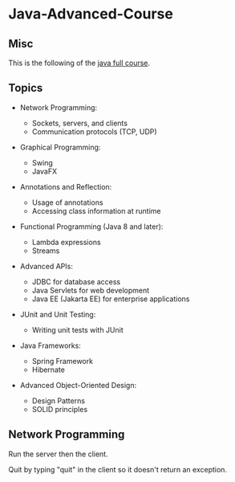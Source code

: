 # Java-Advanced-Course

## Misc

This is the following of the [java full course](https://github.com/Anto-Napo/java-full-course "Java full course").

## Topics

* Network Programming:
    * Sockets, servers, and clients
    * Communication protocols (TCP, UDP)

* Graphical Programming:
    * Swing
    * JavaFX

* Annotations and Reflection:
    * Usage of annotations
    * Accessing class information at runtime

* Functional Programming (Java 8 and later):
    * Lambda expressions
    * Streams

* Advanced APIs:
    * JDBC for database access
    * Java Servlets for web development
    * Java EE (Jakarta EE) for enterprise applications

* JUnit and Unit Testing:
    * Writing unit tests with JUnit

* Java Frameworks:
    * Spring Framework
    * Hibernate

* Advanced Object-Oriented Design:
    * Design Patterns
    * SOLID principles

## Network Programming

Run the server then the client.

Quit by typing "quit" in the client so it doesn't return an exception.